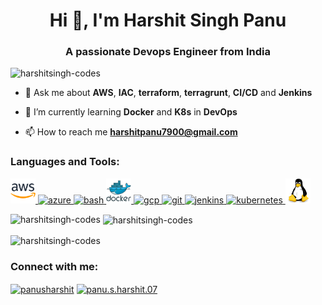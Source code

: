 <h1 align="center">Hi 👋, I'm Harshit Singh Panu</h1>
<h3 align="center">A passionate Devops Engineer from India</h3>

<p align="left"> <img src="https://komarev.com/ghpvc/?username=harshitsingh-codes&label=Profile%20views&color=0e75b6&style=flat" alt="harshitsingh-codes" /> </p>

<!---               
<p align="left"> <a href="https://github.com/ryo-ma/github-profile-trophy"><img src="https://github-profile-trophy.vercel.app/?username=harshitsingh-codes" alt="harshitsingh-codes" /></a> </p>
-->

- 💬 Ask me about **AWS**, **IAC**, **terraform**, **terragrunt**, **CI/CD** and **Jenkins**

- 🌱 I’m currently learning **Docker** and **K8s** in **DevOps**

- 📫 How to reach me **harshitpanu7900@gmail.com**


<h3 align="left">Languages and Tools:</h3>
<p align="left"> <a href="https://aws.amazon.com" target="_blank" rel="noreferrer"> <img src="https://raw.githubusercontent.com/devicons/devicon/master/icons/amazonwebservices/amazonwebservices-original-wordmark.svg" alt="aws" width="40" height="40"/> </a> <a href="https://azure.microsoft.com/en-in/" target="_blank" rel="noreferrer"> <img src="https://www.vectorlogo.zone/logos/microsoft_azure/microsoft_azure-icon.svg" alt="azure" width="40" height="40"/> </a> <a href="https://www.gnu.org/software/bash/" target="_blank" rel="noreferrer"> <img src="https://www.vectorlogo.zone/logos/gnu_bash/gnu_bash-icon.svg" alt="bash" width="40" height="40"/> </a> <a href="https://www.docker.com/" target="_blank" rel="noreferrer"> <img src="https://raw.githubusercontent.com/devicons/devicon/master/icons/docker/docker-original-wordmark.svg" alt="docker" width="40" height="40"/> </a> <a href="https://cloud.google.com" target="_blank" rel="noreferrer"> <img src="https://www.vectorlogo.zone/logos/google_cloud/google_cloud-icon.svg" alt="gcp" width="40" height="40"/> </a> <a href="https://git-scm.com/" target="_blank" rel="noreferrer"> <img src="https://www.vectorlogo.zone/logos/git-scm/git-scm-icon.svg" alt="git" width="40" height="40"/> </a> <a href="https://www.jenkins.io" target="_blank" rel="noreferrer"> <img src="https://www.vectorlogo.zone/logos/jenkins/jenkins-icon.svg" alt="jenkins" width="40" height="40"/> </a> <a href="https://kubernetes.io" target="_blank" rel="noreferrer"> <img src="https://www.vectorlogo.zone/logos/kubernetes/kubernetes-icon.svg" alt="kubernetes" width="40" height="40"/> </a> <a href="https://www.linux.org/" target="_blank" rel="noreferrer"> <img src="https://raw.githubusercontent.com/devicons/devicon/master/icons/linux/linux-original.svg" alt="linux" width="40" height="40"/> </a> </p>

<p><img align="left" src="https://github-readme-stats.vercel.app/api/top-langs?username=harshitsingh-codes&show_icons=true&locale=en&layout=compact" alt="harshitsingh-codes" /></p>

<p>&nbsp;<img align="center" src="https://github-readme-stats.vercel.app/api?username=harshitsingh-codes&show_icons=true&locale=en" alt="harshitsingh-codes" /></p>

<p><img align="center" src="https://github-readme-streak-stats.herokuapp.com/?user=harshitsingh-codes&" alt="harshitsingh-codes" /></p>

<h3 align="left">Connect with me:</h3>
<p align="left">
<a href="https://linkedin.com/in/panusharshit" target="blank"><img align="center" src="https://raw.githubusercontent.com/rahuldkjain/github-profile-readme-generator/master/src/images/icons/Social/linked-in-alt.svg" alt="panusharshit" height="30" width="40" /></a>
<a href="https://instagram.com/panu.s.harshit.07" target="blank"><img align="center" src="https://raw.githubusercontent.com/rahuldkjain/github-profile-readme-generator/master/src/images/icons/Social/instagram.svg" alt="panu.s.harshit.07" height="30" width="40" /></a>
</p>
